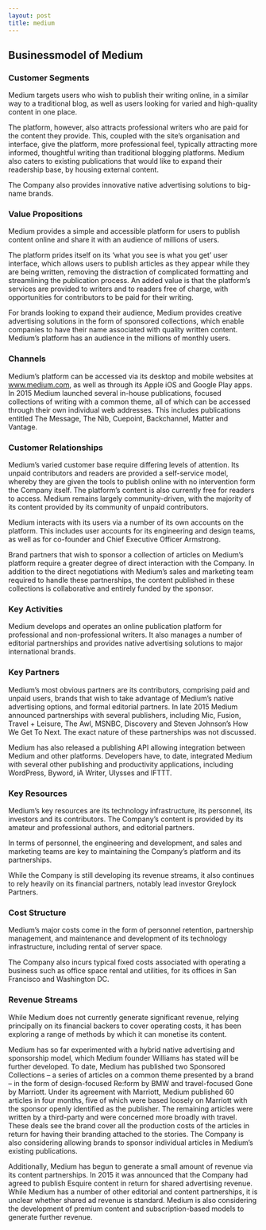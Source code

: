 ```yaml
---
layout: post
title: medium
---
```


Businessmodel of Medium
------------------------

### Customer Segments

Medium targets users who wish to publish their writing online, in a similar way to a traditional blog, as well as users looking for varied and high-quality content in one place.

The platform, however, also attracts professional writers who are paid for the content they provide. This, coupled with the site’s organisation and interface, give the platform, more professional feel, typically attracting more informed, thoughtful writing than traditional blogging platforms. Medium also caters to existing publications that would like to expand their readership base, by housing external content.

The Company also provides innovative native advertising solutions to big-name brands.

### Value Propositions

Medium provides a simple and accessible platform for users to publish content online and share it with an audience of millions of users.

The platform prides itself on its ‘what you see is what you get’ user interface, which allows users to publish articles as they appear while they are being written, removing the distraction of complicated formatting and streamlining the publication process. An added value is that the platform’s services are provided to writers and to readers free of charge, with opportunities for contributors to be paid for their writing.

For brands looking to expand their audience, Medium provides creative advertising solutions in the form of sponsored collections, which enable companies to have their name associated with quality written content. Medium’s platform has an audience in the millions of monthly users.

### Channels

Medium’s platform can be accessed via its desktop and mobile websites at www.medium.com, as well as through its Apple iOS and Google Play apps. In 2015 Medium launched several in-house publications, focused collections of writing with a common theme, all of which can be accessed through their own individual web addresses. This includes publications entitled The Message, The Nib, Cuepoint, Backchannel, Matter and Vantage.

### Customer Relationships

Medium’s varied customer base require differing levels of attention. Its unpaid contributors and readers are provided a self-service model, whereby they are given the tools to publish online with no intervention form the Company itself. The platform’s content is also currently free for readers to access. Medium remains largely community-driven, with the majority of its content provided by its community of unpaid contributors.

Medium interacts with its users via a number of its own accounts on the platform. This includes user accounts for its engineering and design teams, as well as for co-founder and Chief Executive Officer Armstrong.

Brand partners that wish to sponsor a collection of articles on Medium’s platform require a greater degree of direct interaction with the Company. In addition to the direct negotiations with Medium’s sales and marketing team required to handle these partnerships, the content published in these collections is collaborative and entirely funded by the sponsor.

### Key Activities

Medium develops and operates an online publication platform for professional and non-professional writers. It also manages a number of editorial partnerships and provides native advertising solutions to major international brands.

### Key Partners

Medium’s most obvious partners are its contributors, comprising paid and unpaid users, brands that wish to take advantage of Medium’s native advertising options, and formal editorial partners. In late 2015 Medium announced partnerships with several publishers, including Mic, Fusion, Travel + Leisure, The Awl, MSNBC, Discovery and Steven Johnson’s How We Get To Next. The exact nature of these partnerships was not discussed.

Medium has also released a publishing API allowing integration between Medium and other platforms. Developers have, to date, integrated Medium with several other publishing and productivity applications, including WordPress, Byword, iA Writer, Ulysses and IFTTT.

### Key Resources

Medium’s key resources are its technology infrastructure, its personnel, its investors and its contributors. The Company’s content is provided by its amateur and professional authors, and editorial partners.

In terms of personnel, the engineering and development, and sales and marketing teams are key to maintaining the Company’s platform and its partnerships.

While the Company is still developing its revenue streams, it also continues to rely heavily on its financial partners, notably lead investor Greylock Partners.

### Cost Structure

Medium’s major costs come in the form of personnel retention, partnership management, and maintenance and development of its technology infrastructure, including rental of server space.

The Company also incurs typical fixed costs associated with operating a business such as office space rental and utilities, for its offices in San Francisco and Washington DC.

### Revenue Streams

While Medium does not currently generate significant revenue, relying principally on its financial backers to cover operating costs, it has been exploring a range of methods by which it can monetise its content.

Medium has so far experimented with a hybrid native advertising and sponsorship model, which Medium founder Williams has stated will be further developed. To date, Medium has published two Sponsored Collections – a series of articles on a common theme presented by a brand – in the form of design-focused Re:form by BMW and travel-focused Gone by Marriott. Under its agreement with Marriott, Medium published 60 articles in four months, five of which were based loosely on Marriott with the sponsor openly identified as the publisher. The remaining articles were written by a third-party and were concerned more broadly with travel. These deals see the brand cover all the production costs of the articles in return for having their branding attached to the stories. The Company is also considering allowing brands to sponsor individual articles in Medium’s existing publications.

Additionally, Medium has begun to generate a small amount of revenue via its content partnerships. In 2015 it was announced that the Company had agreed to publish Esquire content in return for shared advertising revenue. While Medium has a number of other editorial and content partnerships, it is unclear whether shared ad revenue is standard. Medium is also considering the development of premium content and subscription-based models to generate further revenue.
